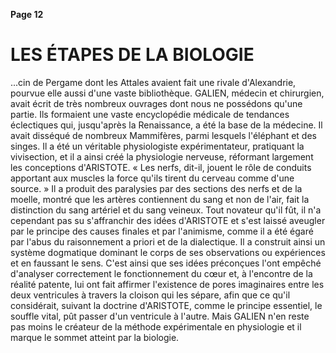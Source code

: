 **Page 12**

# LES ÉTAPES DE LA BIOLOGIE

...cin de Pergame dont les Attales avaient fait une rivale d'Alexandrie, pourvue elle aussi d'une vaste bibliothèque. GALIEN, médecin et chirurgien, avait écrit de très nombreux ouvrages dont nous ne possédons qu'une partie. Ils formaient une vaste encyclopédie médicale de tendances éclectiques qui, jusqu'après la Renaissance, a été la base de la médecine. Il avait disséqué de nombreux Mammifères, parmi lesquels l'éléphant et des singes. Il a été un véritable physiologiste expérimentateur, pratiquant la vivisection, et il a ainsi créé la physiologie nerveuse, réformant largement les conceptions d'ARISTOTE. « Les nerfs, dit-il, jouent le rôle de conduits apportant aux muscles la force qu'ils tirent du cerveau comme d'une source. » Il a produit des paralysies par des sections des nerfs et de la moelle, montré que les artères contiennent du sang et non de l'air, fait la distinction du sang artériel et du sang veineux. Tout novateur qu'il fût, il n'a cependant pas su s'affranchir des idées d'ARISTOTE et s'est laissé aveugler par le principe des causes finales et par l'animisme, comme il a été égaré par l'abus du raisonnement a priori et de la dialectique. Il a construit ainsi un système dogmatique dominant le corps de ses observations ou expériences et en faussant le sens. C'est ainsi que ses idées préconçues l'ont empêché d'analyser correctement le fonctionnement du cœur et, à l'encontre de la réalité patente, lui ont fait affirmer l'existence de pores imaginaires entre les deux ventricules à travers la cloison qui les sépare, afin que ce qu'il considérait, suivant la doctrine d'ARISTOTE, comme le principe essentiel, le souffle vital, pût passer d'un ventricule à l'autre. Mais GALIEN n'en reste pas moins le créateur de la méthode expérimentale en physiologie et il marque le sommet atteint par la biologie.